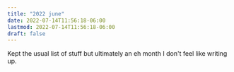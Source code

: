 ```yaml
---
title: "2022 june"
date: 2022-07-14T11:56:18-06:00
lastmod: 2022-07-14T11:56:18-06:00
draft: false
---
```


Kept the usual list of stuff but ultimately an eh month I don't feel like writing up.
